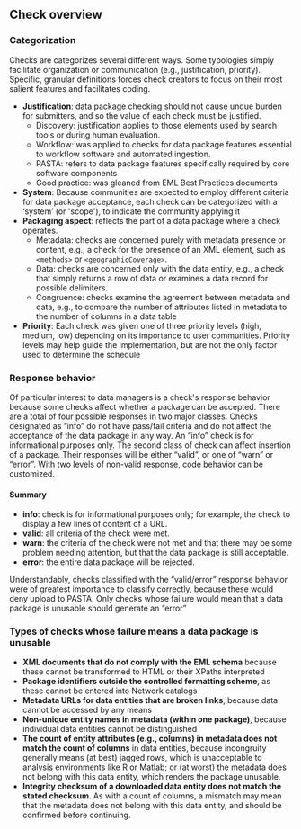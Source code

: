 ## Check overview
### Categorization 
Checks are categorizes several different ways. Some typologies simply facilitate organization or communication (e.g., justification, priority). Specific, granular definitions forces check creators to focus on their most salient features and facilitates coding. 
- **Justification**: data package checking should not cause undue burden for submitters, and so the value of each check must be justified. 
  - Discovery: justification applies to those elements used by search tools or during human evaluation.
  - Workflow: was applied to checks for data package features essential to workflow software and automated ingestion. 
  - PASTA: refers to data package features specifically required by core software components
  - Good practice: was gleaned from EML Best Practices documents
- **System**: Because communities are expected to employ different criteria for data package acceptance, each check can be categorized with a ‘system’ (or 'scope'), to indicate the community applying it
- **Packaging aspect**: reflects the part of a data package where a check operates. 
  - Metadata: checks are concerned purely with metadata presence or content, e.g., a check for the presence of an XML element, such as
`<methods>` or `<geographicCoverage>`. 
  - Data: checks are concerned only with the data entity, e.g., a check that simply returns a row of data or examines a data record for possible delimiters. 
  - Congruence: checks examine the agreement between metadata and data, e.g., to compare the number of attributes listed in metadata to the number of columns in a data table
- **Priority**: Each check was given one of three priority levels (high, medium, low) depending on its importance to user communities. Priority levels may help guide the implementation, but are not the only factor used to determine the schedule
### Response behavior
Of particular interest to data managers is a check's response behavior because some checks affect whether a package can be accepted. There are a total of four possible responses in two major classes. Checks designated as “info” do not have pass/fail criteria and do not affect the acceptance of the data package in any way. An “info” check is for informational purposes only. The second class of check can affect insertion of a package. Their responses will be either “valid”, or one of “warn” or “error”.  With two levels of non-valid response, code behavior can be customized.
#### Summary
- **info**: check is for informational purposes only; for example, the check to display a few lines of content of a URL.
- **valid**: all criteria of the check were met.
- **warn**: the criteria of the check were not met and that there may be some problem needing attention, but that the data package is still acceptable. 
- **error**: the entire data package will be rejected.

Understandably, checks classified with the “valid/error” response behavior were of greatest importance to classify correctly, because
these would deny upload to PASTA. Only checks whose failure would mean that a data package is unusable should generate an “error”

### Types of checks whose failure means a data package is unusable
- **XML documents that do not comply with the EML schema** because these cannot be transformed to HTML or their XPaths interpreted
- **Package identifiers outside the controlled formatting scheme**, as these cannot be entered into Network catalogs
- **Metadata URLs for data entities that are broken links**, because data cannot be accessed by any means
- **Non-unique entity names in metadata (within one package)**, because individual data entities cannot be distinguished
- **The count of entity attributes (e.g., columns) in metadata does not match the count of columns** in data entities, because incongruity generally means (at best) jagged rows, which is unacceptable to analysis environments like R or Matlab; or (at worst) the metadata does not belong with this data entity, which renders the package unusable.
- **Integrity checksum of a downloaded data entity does not match the stated checksum**. As with a count of columns, a mismatch may mean that the metadata does not belong with this data entity, and should be confirmed before continuing.
